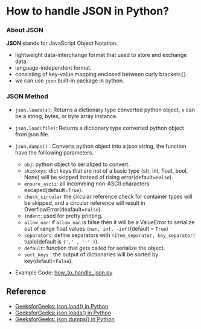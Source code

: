 # How to handle JSON in Python?
### About JSON
__JSON__ stands for JavaScript Object Notation.
- lightweight data-interchange format that used to store and exchange data. 
- language-independent format.
- consisting of key-value mapping enclosed between curly brackets`{}`.
- we can use `json` built-in package in python.

### JSON Method
- `json.loads(s)`: Returns a dictionary type converted python object, `s` can be a string, bytes, or byte array instance.
- `json.load(file)`: Returns a dictionary type converted python object from json file.
- `json.dumps()` : Converts python object into a json string, the function have the folllowing parameters.
    - `obj`: python object to serialized to convert.
    - `skipkeys`: dict keys that are not of a basic type (str, int, float, bool, None) will be skipped instead of rising error(default=`False`).
    - `ensure_ascii`: all incomming non-ASCII characters escaped(default=`True`).
    - `check_circular` the circular reference check for container types will be skipped, and a circular reference will result in OverflowError(deafault=`False`)
    - `indent`:  used for pretty printing.
    - `allow_nan`: if `allow_nan` is false  then it will be a ValueError to serialize out of range float values `(nan, inf, -inf)`(default = `True`)
    - `separators`: define separators with `(item_separator, key_separator)` tuple(default is `(',' , ':' )`).
    - `default`: function that gets called for serialize the object.
    - `sort_keys` : the output of dictionaries will be sorted by key(default=`False`).

- Example Code: [how_to_handle_json.py](how_to_handle_json.py)

## Reference
- [GeeksforGeeks: json.load() in Python
](https://www.geeksforgeeks.org/json-load-in-python/)
- [GeeksforGeeks: json.loads() in Python
](https://www.geeksforgeeks.org/json-loads-in-python/)
- [GeeksforGeeks: json.dumps() in Python
](https://www.geeksforgeeks.org/json-dumps-in-python/)
